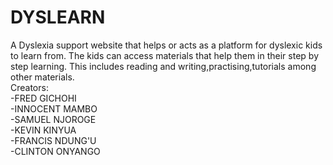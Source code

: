 # DYSLEARN </br>
A Dyslexia support website that helps or acts as a platform for dyslexic kids to learn from. The kids can access materials that help them in their step by step learning. This includes reading and writing,practising,tutorials among other materials. </br>
Creators:</br>
    -FRED GICHOHI </br>
    -INNOCENT MAMBO </br>
    -SAMUEL NJOROGE </br>
    -KEVIN KINYUA </br>
    -FRANCIS NDUNG'U </br>
    -CLINTON ONYANGO </br>
